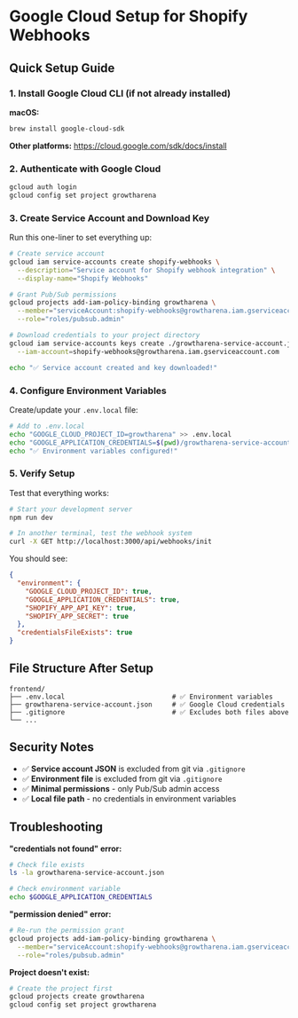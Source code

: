 # Google Cloud Setup for Shopify Webhooks

## Quick Setup Guide

### 1. Install Google Cloud CLI (if not already installed)

**macOS:**
```bash
brew install google-cloud-sdk
```

**Other platforms:** https://cloud.google.com/sdk/docs/install

### 2. Authenticate with Google Cloud
```bash
gcloud auth login
gcloud config set project growtharena
```

### 3. Create Service Account and Download Key

Run this one-liner to set everything up:

```bash
# Create service account
gcloud iam service-accounts create shopify-webhooks \
  --description="Service account for Shopify webhook integration" \
  --display-name="Shopify Webhooks"

# Grant Pub/Sub permissions
gcloud projects add-iam-policy-binding growtharena \
  --member="serviceAccount:shopify-webhooks@growtharena.iam.gserviceaccount.com" \
  --role="roles/pubsub.admin"

# Download credentials to your project directory
gcloud iam service-accounts keys create ./growtharena-service-account.json \
  --iam-account=shopify-webhooks@growtharena.iam.gserviceaccount.com

echo "✅ Service account created and key downloaded!"
```

### 4. Configure Environment Variables

Create/update your `.env.local` file:

```bash
# Add to .env.local
echo "GOOGLE_CLOUD_PROJECT_ID=growtharena" >> .env.local
echo "GOOGLE_APPLICATION_CREDENTIALS=$(pwd)/growtharena-service-account.json" >> .env.local
echo "✅ Environment variables configured!"
```

### 5. Verify Setup

Test that everything works:

```bash
# Start your development server
npm run dev

# In another terminal, test the webhook system
curl -X GET http://localhost:3000/api/webhooks/init
```

You should see:
```json
{
  "environment": {
    "GOOGLE_CLOUD_PROJECT_ID": true,
    "GOOGLE_APPLICATION_CREDENTIALS": true,
    "SHOPIFY_APP_API_KEY": true,
    "SHOPIFY_APP_SECRET": true
  },
  "credentialsFileExists": true
}
```

## File Structure After Setup

```
frontend/
├── .env.local                           # ✅ Environment variables
├── growtharena-service-account.json     # ✅ Google Cloud credentials  
├── .gitignore                           # ✅ Excludes both files above
└── ...
```

## Security Notes

- ✅ **Service account JSON** is excluded from git via `.gitignore`
- ✅ **Environment file** is excluded from git via `.gitignore`  
- ✅ **Minimal permissions** - only Pub/Sub admin access
- ✅ **Local file path** - no credentials in environment variables

## Troubleshooting

**"credentials not found" error:**
```bash
# Check file exists
ls -la growtharena-service-account.json

# Check environment variable
echo $GOOGLE_APPLICATION_CREDENTIALS
```

**"permission denied" error:**
```bash
# Re-run the permission grant
gcloud projects add-iam-policy-binding growtharena \
  --member="serviceAccount:shopify-webhooks@growtharena.iam.gserviceaccount.com" \
  --role="roles/pubsub.admin"
```

**Project doesn't exist:**
```bash
# Create the project first
gcloud projects create growtharena
gcloud config set project growtharena
``` 
